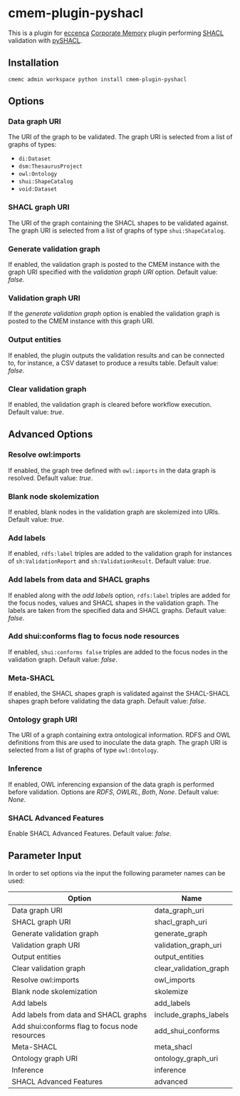 # cmem-plugin-pyshacl

This is a plugin for [eccenca](https://eccenca.com) [Corporate Memory](https://documentation.eccenca.com) plugin performing [SHACL](https://www.w3.org/TR/shacl/) validation with [pySHACL](https://github.com/RDFLib/pySHACL).

## Installation

```
cmemc admin workspace python install cmem-plugin-pyshacl
```

## Options

### Data graph URI

The URI of the graph to be validated. The graph URI is selected from a list of graphs of types:
- `di:Dataset`
- `dsm:ThesaurusProject`
- `owl:Ontology`
- `shui:ShapeCatalog`
- `void:Dataset`

### SHACL graph URI

The URI of the graph containing the SHACL shapes to be validated against. The graph URI is selected from a list of graphs of type `shui:ShapeCatalog`.

### Generate validation graph

If enabled, the validation graph is posted to the CMEM instance with the graph URI specified with the *validation graph URI* option. Default value: *false*.

### Validation graph URI

If the *generate validation graph* option is enabled the validation graph is posted to the CMEM instance with this graph URI.

### Output entities

If enabled, the plugin outputs the validation results and can be connected to, for instance, a CSV dataset to produce a results table. Default value: *false*.

### Clear validation graph

If enabled, the validation graph is cleared before workflow execution. Default value: *true*.

## Advanced Options

### Resolve owl:imports

If enabled, the graph tree defined with `owl:imports` in the data graph is resolved. Default value: *true*.

### Blank node skolemization

If enabled, blank nodes in the validation graph are skolemized into URIs. Default value: *true*.

### Add labels

If enabled, `rdfs:label` triples are added to the validation graph for instances of `sh:ValidationReport` and `sh:ValidationResult`. Default value: *true*.

### Add labels from data and SHACL graphs

If enabled along with the *add labels* option, `rdfs:label` triples are added for the focus nodes, values and SHACL shapes in the validation graph. The labels are taken from the specified data and SHACL graphs. Default value: *false*.

### Add shui:conforms flag to focus node resources

If enabled, `shui:conforms false` triples are added to the focus nodes in the validation graph. Default value: *false*.

### Meta-SHACL

If enabled, the SHACL shapes graph is validated against the SHACL-SHACL shapes graph before validating the data graph. Default value: *false*.

### Ontology graph URI

The URI of a graph containing extra ontological information. RDFS and OWL definitions from this are used to inoculate the data graph. The graph URI is selected from a list of graphs of type `owl:Ontology`.

### Inference

If enabled, OWL inferencing expansion of the data graph is performed before validation. Options are *RDFS*, *OWLRL*, *Both*, *None*. Default value: *None*.

### SHACL Advanced Features

Enable SHACL Advanced Features. Default value: *false*.

## Parameter Input

In order to set options via the input the following parameter names can be used:

| Option                                         | Name                   |
|------------------------------------------------|------------------------|
| Data graph URI                                 | data_graph_uri         |
| SHACL graph URI                                | shacl_graph_uri        |
| Generate validation graph                      | generate_graph         |
| Validation graph URI                           | validation_graph_uri   |
| Output entities                                | output_entities        |
| Clear validation graph                         | clear_validation_graph |
| Resolve owl:imports                            | owl_imports            |
| Blank node skolemization                       | skolemize              |
| Add labels                                     | add_labels             |
| Add labels from data and SHACL graphs          | include_graphs_labels  |
| Add shui:conforms flag to focus node resources | add_shui_conforms      | 
| Meta-SHACL                                     | meta_shacl             |
| Ontology graph URI                             | ontology_graph_uri     |
| Inference                                      | inference              |
| SHACL Advanced Features                        | advanced               |
